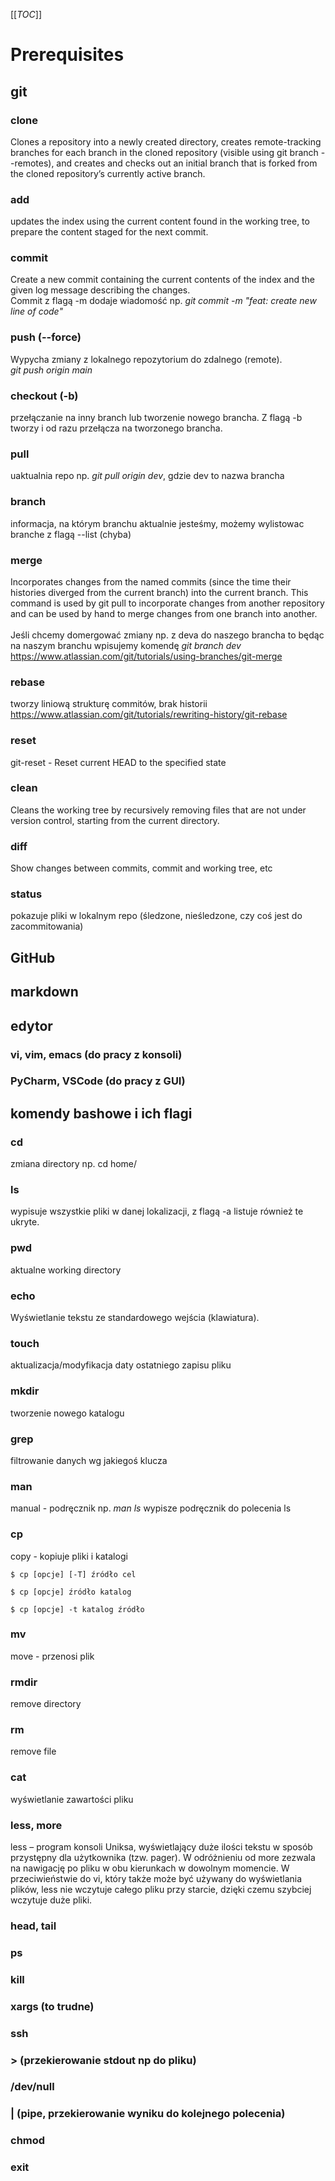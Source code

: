 [[_TOC_]]
# Prerequisites
## git
### clone
Clones a repository into a newly created directory, creates remote-tracking branches for each branch in the cloned repository (visible using git branch --remotes), and creates and checks out an initial branch that is forked from the cloned repository’s currently active branch.
### add
updates the index using the current content found in the working tree, to prepare the content staged for the next commit.
### commit
Create a new commit containing the current contents of the index and the given log message describing the changes. <br>
Commit z flagą -m dodaje wiadomość np. *git commit -m "feat: create new line of code"*
### push (--force)
Wypycha zmiany z lokalnego repozytorium do zdalnego (remote).<br>
*git push origin main*
### checkout (-b)
przełączanie na inny branch lub tworzenie nowego brancha. Z flagą -b tworzy i od razu przełącza na tworzonego brancha.
### pull
uaktualnia repo np. *git pull origin dev*, gdzie dev to nazwa brancha
### branch
informacja, na którym branchu aktualnie jesteśmy, możemy wylistowac branche z flagą --list (chyba)
### merge
Incorporates changes from the named commits (since the time their histories diverged from the current branch) into the current branch. This command is used by git pull to incorporate changes from another repository and can be used by hand to merge changes from one branch into another.<br><br>
Jeśli chcemy domergować zmiany np. z deva do naszego brancha to będąc na naszym branchu wpisujemy komendę *git branch dev*<br>
https://www.atlassian.com/git/tutorials/using-branches/git-merge
### rebase
tworzy liniową strukturę commitów, brak historii<br>
https://www.atlassian.com/git/tutorials/rewriting-history/git-rebase

### reset
git-reset - Reset current HEAD to the specified state
### clean
Cleans the working tree by recursively removing files that are not under version control, starting from the current directory.
### diff
Show changes between commits, commit and working tree, etc
### status
pokazuje pliki w lokalnym repo (śledzone, nieśledzone, czy coś jest do zacommitowania)
## GitHub
## markdown
## edytor
### vi, vim, emacs (do pracy z konsoli)
### PyCharm, VSCode (do pracy z GUI)
## komendy bashowe i ich flagi
### cd
zmiana directory np. cd home/
### ls
wypisuje wszystkie pliki w danej lokalizacji, z flagą -a listuje również te ukryte.
### pwd
aktualne working directory
### echo
Wyświetlanie tekstu ze standardowego wejścia (klawiatura).
### touch
aktualizacja/modyfikacja daty ostatniego zapisu pliku 
### mkdir
tworzenie nowego katalogu
### grep
filtrowanie danych wg jakiegoś klucza
### man
manual - podręcznik np. *man ls* wypisze podręcznik do polecenia ls
### cp
copy - kopiuje pliki i katalogi<br>

    $ cp [opcje] [-T] źródło cel

    $ cp [opcje] źródło katalog

    $ cp [opcje] -t katalog źródło 
### mv
move - przenosi plik
### rmdir
remove directory
### rm
remove file
### cat
wyświetlanie zawartości pliku
### less, more
less – program konsoli Uniksa, wyświetlający duże ilości tekstu w sposób przystępny dla użytkownika (tzw. pager). W odróżnieniu od more zezwala na nawigację po pliku w obu kierunkach w dowolnym momencie. W przeciwieństwie do vi, który także może być używany do wyświetlania plików, less nie wczytuje całego pliku przy starcie, dzięki czemu szybciej wczytuje duże pliki. 
### head, tail
### ps
### kill
### xargs (to trudne)
### ssh
### > (przekierowanie stdout np do pliku)
### /dev/null
### | (pipe, przekierowanie wyniku do kolejnego polecenia)
### chmod
### exit